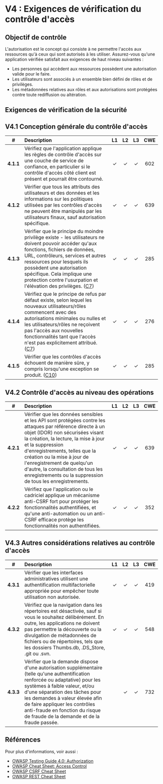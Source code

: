 # V4 : Exigences de vérification du contrôle d'accès

## Objectif de contrôle

L'autorisation est le concept qui consiste à ne permettre l'accès aux ressources qu'à ceux qui sont autorisés à les utiliser. Assurez-vous qu'une application vérifiée satisfait aux exigences de haut niveau suivantes :

* Les personnes qui accèdent aux ressources possèdent une autorisation valide pour le faire.
* Les utilisateurs sont associés à un ensemble bien défini de rôles et de privilèges.
* Les métadonnées relatives aux rôles et aux autorisations sont protégées contre toute rediffusion ou altération.

## Exigences de vérification de la sécurité

## V4.1 Conception générale du contrôle d'accès

| # | Description | L1 | L2 | L3 | CWE |
| :---: | :--- | :---: | :---:| :---: | :---: |
| **4.1.1** | Vérifiez que l'application applique les règles de contrôle d'accès sur une couche de service de confiance, en particulier si le contrôle d'accès côté client est présent et pourrait être contourné. | ✓ | ✓ | ✓ | 602 |
| **4.1.2** | Vérifier que tous les attributs des utilisateurs et des données et les informations sur les politiques utilisées par les contrôles d'accès ne peuvent être manipulés par les utilisateurs finaux, sauf autorisation spécifique. | ✓ | ✓ | ✓ | 639 |
| **4.1.3** | Vérifier que le principe du moindre privilège existe - les utilisateurs ne doivent pouvoir accéder qu'aux fonctions, fichiers de données, URL, contrôleurs, services et autres ressources pour lesquels ils possèdent une autorisation spécifique. Cela implique une protection contre l'usurpation et l'élévation des privilèges. ([C7](https://owasp.org/www-project-proactive-controls/#div-numbering)) | ✓ | ✓ | ✓ | 285 |
| **4.1.4** | Vérifiez que le principe de refus par défaut existe, selon lequel les nouveaux utilisateurs/rôles commencent avec des autorisations minimales ou nulles et les utilisateurs/rôles ne reçoivent pas l'accès aux nouvelles fonctionnalités tant que l'accès n'est pas explicitement attribué.  ([C7](https://owasp.org/www-project-proactive-controls/#div-numbering)) | ✓ | ✓ | ✓ | 276 |
| **4.1.5** | Vérifier que les contrôles d'accès échouent de manière sûre, y compris lorsqu'une exception se produit. ([C10](https://owasp.org/www-project-proactive-controls/#div-numbering)) | ✓ | ✓ | ✓ | 285 |

## V4.2 Contrôle d'accès au niveau des opérations

| # | Description | L1 | L2 | L3 | CWE |
| :---: | :--- | :---: | :---:| :---: | :---: |
| **4.2.1** | Vérifier que les données sensibles et les API sont protégées contre les attaques par référence directe à un objet (IDOR) non sécurisées visant la création, la lecture, la mise à jour et la suppression d'enregistrements, telles que la création ou la mise à jour de l'enregistrement de quelqu'un d'autre, la consultation de tous les enregistrements ou la suppression de tous les enregistrements. | ✓ | ✓ | ✓ | 639 |
| **4.2.2** | Vérifiez que l'application ou le cadriciel applique un mécanisme anti-CSRF fort pour protéger les fonctionnalités authentifiées, et qu'une anti-automation ou un anti-CSRF efficace protège les fonctionnalités non authentifiées. | ✓ | ✓ | ✓ | 352 |

## V4.3 Autres considérations relatives au contrôle d'accès

| # | Description | L1 | L2 | L3 | CWE |
| :---: | :--- | :---: | :---:| :---: | :---: |
| **4.3.1** | Vérifier que les interfaces administratives utilisent une authentification multifactorielle appropriée pour empêcher toute utilisation non autorisée. | ✓ | ✓ | ✓ | 419 |
| **4.3.2** | Vérifiez que la navigation dans les répertoires est désactivée, sauf si vous le souhaitez délibérément. En outre, les applications ne doivent pas permettre la découverte ou la divulgation de métadonnées de fichiers ou de répertoires, tels que les dossiers Thumbs.db, .DS_Store, .git ou .svn. | ✓ | ✓ | ✓ | 548 |
| **4.3.3** | Vérifier que la demande dispose d'une autorisation supplémentaire (telle qu'une authentification renforcée ou adaptative) pour les systèmes à faible valeur, et/ou d'une séparation des tâches pour les demandes à valeur élevée afin de faire appliquer les contrôles anti-fraude en fonction du risque de fraude de la demande et de la fraude passée. | | ✓ | ✓ | 732 |

## Références

Pour plus d'informations, voir aussi :

* [OWASP Testing Guide 4.0: Authorization](https://owasp.org/www-project-web-security-testing-guide/v41/4-Web_Application_Security_Testing/05-Authorization_Testing/README.html)
* [OWASP Cheat Sheet: Access Control](https://cheatsheetseries.owasp.org/cheatsheets/Access_Control_Cheat_Sheet.html)
* [OWASP CSRF Cheat Sheet](https://cheatsheetseries.owasp.org/cheatsheets/Cross-Site_Request_Forgery_Prevention_Cheat_Sheet.html)
* [OWASP REST Cheat Sheet](https://cheatsheetseries.owasp.org/cheatsheets/REST_Security_Cheat_Sheet.html)

